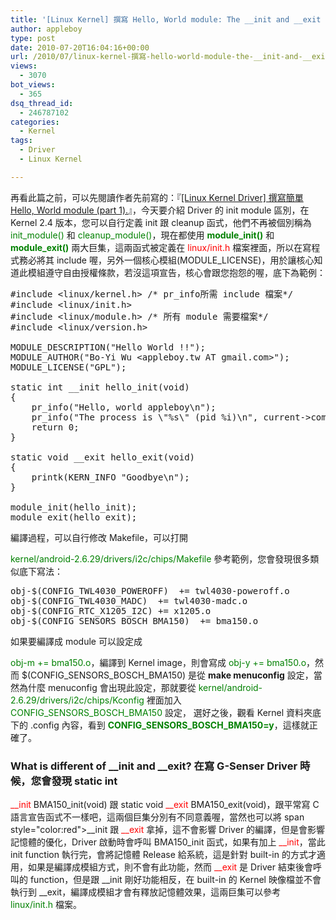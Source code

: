 ```yaml
---
title: '[Linux Kernel] 撰寫 Hello, World module: The __init and __exit Macros (part 2).'
author: appleboy
type: post
date: 2010-07-20T16:04:16+00:00
url: /2010/07/linux-kernel-撰寫-hello-world-module-the-__init-and-__exit-macros-part-2/
views:
  - 3070
bot_views:
  - 365
dsq_thread_id:
  - 246787102
categories:
  - Kernel
tags:
  - Driver
  - Linux Kernel

---
```

再看此篇之前，可以先閱讀作者先前寫的：『[[Linux Kernel Driver] 撰寫簡單 Hello, World module (part 1).][1]』，今天要介紹 Driver 的 init module 區別，在 Kernel 2.4 版本，您可以自行定義 init 跟 cleanup 函式，他們不再被個別稱為 <span style="color:green">init_module()</span> 和 <span style="color:green">cleanup_module()</span>，現在都使用 <span style="color:green"><strong>module_init()</strong></span> 和 <span style="color:green"><strong>module_exit()</strong></span> 兩大巨集，這兩函式被定義在 <span style="color:red">linux/init.h</span> 檔案裡面，所以在寫程式務必將其 include 喔，另外一個核心模組(MODULE_LICENSE)，用於讓核心知道此模組遵守自由授權條款，若沒這項宣告，核心會跟您抱怨的喔，底下為範例： 

<pre class="brush: cpp; title: ; notranslate" title="">#include &lt;linux/kernel.h> /* pr_info所需 include 檔案*/
#include &lt;linux/init.h>
#include &lt;linux/module.h> /* 所有 module 需要檔案*/
#include &lt;linux/version.h>

MODULE_DESCRIPTION("Hello World !!");
MODULE_AUTHOR("Bo-Yi Wu &lt;appleboy.tw AT gmail.com>");
MODULE_LICENSE("GPL");

static int __init hello_init(void)
{
    pr_info("Hello, world appleboy\n");
    pr_info("The process is \"%s\" (pid %i)\n", current->comm, current->pid);
    return 0;
}

static void __exit hello_exit(void)
{
    printk(KERN_INFO "Goodbye\n");
}

module_init(hello_init);
module_exit(hello_exit);</pre> 編譯過程，可以自行修改 Makefile，可以打開 

<span style="color:green">kernel/android-2.6.29/drivers/i2c/chips/Makefile</span> 參考範例，您會發現很多類似底下寫法： 

<pre class="brush: bash; title: ; notranslate" title="">obj-$(CONFIG_TWL4030_POWEROFF)  += twl4030-poweroff.o
obj-$(CONFIG_TWL4030_MADC)  += twl4030-madc.o
obj-$(CONFIG_RTC_X1205_I2C) += x1205.o
obj-$(CONFIG_SENSORS_BOSCH_BMA150)  += bma150.o</pre> 如果要編譯成 module 可以設定成 

<span style="color:green">obj-m += bma150.o</span>，編譯到 Kernel image，則會寫成 <span style="color:green">obj-y += bma150.o</span>，然而 $(CONFIG\_SENSORS\_BOSCH_BMA150) 是從 **make menuconfig** 設定，當然為什麼 menuconfig 會出現此設定，那就要從 <span style="color:green">kernel/android-2.6.29/drivers/i2c/chips/Kconfig</span> 裡面加入 <span style="color:green">CONFIG_SENSORS_BOSCH_BMA150</span> 設定， 選好之後，觀看 Kernel 資料夾底下的 .config 內容，看到 <span style="color:green"><strong>CONFIG_SENSORS_BOSCH_BMA150=y</strong></span>，這樣就正確了。 

### What is different of **__init** and **__exit**? 在寫 G-Senser Driver 時候，您會發現 static int 

<span style="color:red">__init</span> BMA150_init(void) 跟 static void <span style="color:red">__exit</span> BMA150\_exit(void)，跟平常寫 C 語言宣告函式不一樣吧，這兩個巨集分別有不同意義喔，當然也可以將 span style="color:red">\__init</span> 跟 <span style="color:red">__exit</span> 拿掉，這不會影響 Driver 的編譯，但是會影響記憶體的優化，Driver 啟動時會呼叫 BMA150_init 函式，如果有加上 <span style="color:red">__init</span>，當此 init function 執行完，會將記憶體 Release 給系統，這是針對 built-in 的方式才適用，如果是編譯成模組方式，則不會有此功能，然而 <span style="color:red">__exit</span> 是 Driver 結束後會呼叫的 function，但是跟 \_\_init 剛好功能相反，在 built-in 的 Kernel 映像檔並不會執行到 \_\_exit，編譯成模組才會有釋放記憶體效果，這兩巨集可以參考 <span style="color:green">linux/init.h</span> 檔案。

 [1]: http://blog.wu-boy.com/2010/06/21/2231/